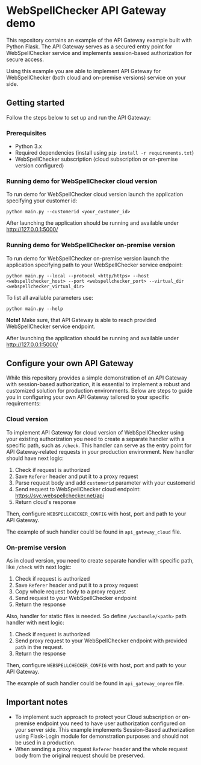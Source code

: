 # WebSpellChecker API Gateway demo

This repository contains an example of the API Gateway example built with Python Flask.
The API Gateway serves as a secured entry point for WebSpellChecker service and implements
session-based authorization for secure access.

Using this example you are able to implement API Gateway for WebSpellChecker (both cloud and on-premise versions) service on your side.

## Getting started

Follow the steps below to set up and run the API Gateway:

### Prerequisites

- Python 3.x
- Required dependencies (install using `pip install -r requirements.txt`)
- WebSpellChecker subscription (cloud subscription or on-premise version configured)

### Running demo for WebSpellChecker cloud version

To run demo for WebSpellChecker cloud version launch the application specifying your customer id:

```
python main.py --customerid <your_customer_id>
```

After launching the application should be running and available under http://127.0.0.1:5000/

### Running demo for WebSpellChecker on-premise version

To run demo for WebSpellChecker on-premise version launch the application specifying path to your WebSpellChecker service endpoint:

```
python main.py --local --protocol <http/https> --host <webspellchecker_host> --port <webspellchecker_port> --virtual_dir <webspellchecker_virtual_dir>
```

To list all available parameters use:

```
python main.py --help
```

**Note!** Make sure, that API Gateway is able to reach provided WebSpellChecker service endpoint.

After launching the application should be running and available under http://127.0.0.1:5000/

## Configure your own API Gateway

While this repository provides a simple demonstration of an API Gateway with session-based authorization,
it is essential to implement a robust and customized solution for production environments.
Below are steps to guide you in configuring your own API Gateway tailored to your specific requirements:

### Cloud version

To implement API Gateway for cloud version of WebSpellChecker using your existing authorization you need to create a
separate handler with a specific path, such as `/check`.
This handler can serve as the entry point for API Gateway-related requests in your production environment.
New handler should have next logic:

1. Check if request is authorized
2. Save `Referer` header and put it to a proxy request
3. Parse request body and add `customerid` parameter with your customerid
4. Send request to WebSpellChecker cloud endpoint: https://svc.webspellchecker.net/api
5. Return cloud's response

Then, configure `WEBSPELLCHECKER_CONFIG` with host, port and path to your API Gateway.

The example of such handler could be found in `api_gateway_cloud` file.

### On-premise version

As in cloud version, you need to create separate handler with specific path, like `/check` with next logic:

1. Check if request is authorized
2. Save `Referer` header and put it to a proxy request
3. Copy whole request body to a proxy request
4. Send request to your WebSpellChecker endpoint
5. Return the response

Also, handler for static files is needed. So define `/wscbundle/<path>` path handler with next logic:

1. Check if request is authorized
2. Send proxy request to your WebSpellChecker endpoint with provided `path` in the request.
3. Return the response

Then, configure `WEBSPELLCHECKER_CONFIG` with host, port and path to your API Gateway.

The example of such handler could be found in `api_gateway_onprem` file.

## Important notes

- To implement such approach to protect your Cloud subscription or on-premise endpoint you need to have
user authorization configured on your server side. This example implements Session-Based authorization
using Flask-Login module for demonstration purposes and should not be used in a production.
- When sending a proxy request `Referer` header and the whole request body from the original request should be preserved.
